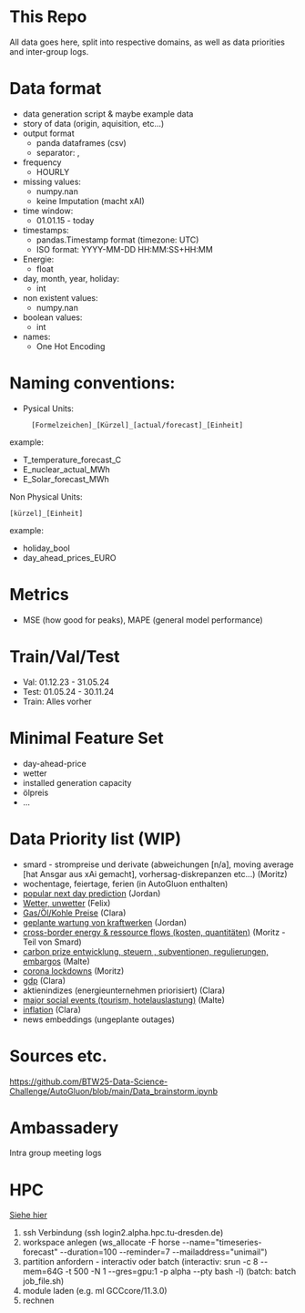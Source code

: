 # This Repo
All data goes here, split into respective domains, as well as data priorities and inter-group logs.

# Data format
- data generation script & maybe example data
- story of data (origin, aquisition, etc...)
- output format
  - panda dataframes (csv)
  - separator: ,
- frequency
  - HOURLY
- missing values:
  - numpy.nan
  - keine Imputation (macht xAI)
- time window:
  - 01.01.15 - today
- timestamps:
  - pandas.Timestamp format (timezone: UTC)
  - ISO format: YYYY-MM-DD HH:MM:SS+HH:MM
- Energie:
  - float
- day, month, year, holiday:
  - int
- non existent values:
  - numpy.nan
- boolean values:
  - int
- names:
  - One Hot Encoding

# Naming conventions:
- Pysical Units:
  
        [Formelzeichen]_[Kürzel]_[actual/forecast]_[Einheit]

example: 
- T_temperature_forecast_C
- E_nuclear_actual_MWh
- E_Solar_forecast_MWh

Non Physical Units:

	[kürzel]_[Einheit]

example:
- holiday_bool
- day_ahead_prices_EURO

# Metrics
- MSE (how good for peaks), MAPE (general model performance)

# Train/Val/Test
- Val: 01.12.23 - 31.05.24
- Test: 01.05.24 - 30.11.24
- Train: Alles vorher

# Minimal Feature Set
- day-ahead-price
- wetter
- installed generation capacity
- ölpreis
- ...

# Data Priority list (WIP)
- smard - strompreise und derivate (abweichungen [n/a], moving average [hat Ansgar aus xAi gemacht], vorhersag-diskrepanzen etc...) (Moritz)
- wochentage, feiertage, ferien (in AutoGluon enthalten)
- [popular next day prediction](https://github.com/BTW25-Data-Science-Challenge/Data/tree/main/Data/Energiemarkt_entsoe) (Jordan) 
- [Wetter, unwetter](https://github.com/BTW25-Data-Science-Challenge/Data/blob/main/Data/Weather) (Felix)
- [Gas/Öl/Kohle Preise](https://github.com/BTW25-Data-Science-Challenge/Data/tree/main/Data/OilGasCoal) (Clara)
- [geplante wartung von kraftwerken](https://github.com/BTW25-Data-Science-Challenge/Data/tree/main/Data/Energiemarkt_entsoe) (Jordan) 
- [cross-border energy & ressource flows (kosten, quantitäten)](https://github.com/BTW25-Data-Science-Challenge/Data/blob/main/Data/Smard/Market/generate_dataframe.ipynb) (Moritz - Teil von Smard)
- [carbon prize entwicklung, steuern , subventionen, regulierungen, embargos](https://github.com/BTW25-Data-Science-Challenge/Data/tree/main/Data/Carbon_price) (Malte)
- [corona lockdowns](https://github.com/BTW25-Data-Science-Challenge/Data/tree/main/Data/Corona-Pandemie) (Moritz)
- [gdp](https://github.com/BTW25-Data-Science-Challenge/Data/tree/main/Data/GDP) (Clara)
- aktienindizes (energieunternehmen priorisiert) (Clara)
- [major social events (tourism, hotelauslastung)](https://github.com/BTW25-Data-Science-Challenge/Data/tree/main/Data/Major_social_events) (Malte)
- [inflation](https://github.com/BTW25-Data-Science-Challenge/Data/tree/main/Data/Inflation) (Clara)
- news embeddings (ungeplante outages)

# Sources etc.
https://github.com/BTW25-Data-Science-Challenge/AutoGluon/blob/main/Data_brainstorm.ipynb

# Ambassadery 
Intra group meeting logs

# HPC
[Siehe hier](https://compendium.hpc.tu-dresden.de/)
1) ssh Verbindung (ssh login2.alpha.hpc.tu-dresden.de)
2) workspace anlegen (ws_allocate -F horse --name="timeseries-forecast" --duration=100 --reminder=7 --mailaddress="unimail")
3) partition anfordern - interactiv oder batch (interactiv: srun -c 8 --mem=64G -t 500 -N 1 --gres=gpu:1 -p alpha --pty bash -l) (batch: batch job_file.sh)
4) module laden (e.g. ml GCCcore/11.3.0)
5) rechnen